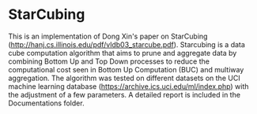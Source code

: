 # StarCubing

This is an implementation of Dong Xin's paper on StarCubing (http://hanj.cs.illinois.edu/pdf/vldb03_starcube.pdf). Starcubing is a data cube computation algorithm that aims to prune and aggregate data by combining Bottom Up and Top Down processes to reduce the computational cost seen in Bottom Up Computation (BUC) and multiway aggregation. The algorithm was tested on different datasets on the UCI machine learning database (https://archive.ics.uci.edu/ml/index.php) with the adjustment of a few parameters. A detailed report is included in the Documentations folder.